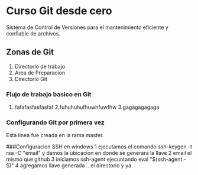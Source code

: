 # Curso Git desde cero
Sistema de Control de Versiones para el mantenimiento eficiente y confiable de archivos.

## Zonas de Git
1. Directorio de trabajo
2. Area de Preparacion
3. Directorio Git

### Flujo de trabajo basico en Git
1. fafafasfasfasfaf
2.fuhuhuhufhuwhfuwfhw
3.gagagagagaga

### Configurando Git por primera vez


Esta linea fue creada en la rama master.


###Configuracion SSH en windows
1 ejecutamos el comando ssh-keygen -t rsa -C "email" y damos la ubicacion en donde se generara la llave
2 email el mismo que github
3 iniciamos ssh-agent ejecuntando eval "$(ssh-agent -S)"
4 agregamos llave generada .. el directorio y ya 
